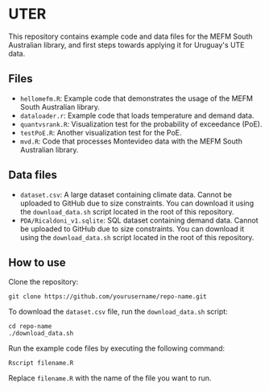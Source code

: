 # UTER
This repository contains example code and data files for the MEFM South Australian library, and first steps towards applying it for Uruguay's UTE data.

## Files

- `hellomefm.R`: Example code that demonstrates the usage of the MEFM South Australian library.
- `dataloader.r`: Example code that loads temperature and demand data.
- `quantvsrank.R`: Visualization test for the probability of exceedance (PoE).
- `testPoE.R`: Another visualization test for the PoE.
- `mvd.R`: Code that processes Montevideo data with the MEFM South Australian library.

## Data files

- `dataset.csv`: A large dataset containing climate data. Cannot be uploaded to GitHub due to size constraints. You can download it using the `download_data.sh` script located in the root of this repository.
- `PDA/Ricaldoni_v1.sqlite`: SQL dataset containing demand data. Cannot be uploaded to GitHub due to size constraints. You can download it using the `download_data.sh` script located in the root of this repository.

## How to use

Clone the repository:
``` console
git clone https://github.com/yourusername/repo-name.git
```
To download the `dataset.csv` file, run the `download_data.sh` script:
``` console
cd repo-name
./download_data.sh
```
Run the example code files by executing the following command:
``` console
Rscript filename.R
```
Replace `filename.R` with the name of the file you want to run.
